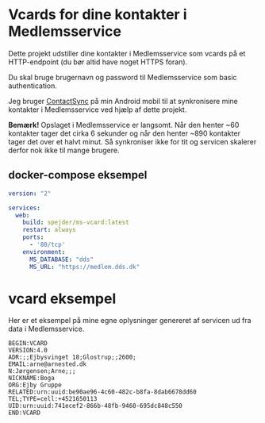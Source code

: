 # Vcards for dine kontakter i Medlemsservice

Dette projekt udstiller dine kontakter i Medlemsservice som vcards på
et HTTP-endpoint (du bør altid have noget HTTPS foran).

Du skal bruge brugernavn og password til Medlemsservice som basic
authentication.

Jeg bruger
[ContactSync](https://play.google.com/store/apps/details?id=com.vcard.android)
på min Android mobil til at synkronisere mine kontakter i
Medlemsservice ved hjælp af dette projekt.

**Bemærk!** Opslaget i Medlemsservice er langsomt. Når den henter ~60
kontakter tager det cirka 6 sekunder og når den henter ~890 kontakter
tager det over et halvt minut. Så synkroniser ikke for tit og servicen
skalerer derfor nok ikke til mange brugere.

## docker-compose eksempel

```yaml
version: "2"

services:
  web:
    build: spejder/ms-vcard:latest
    restart: always
    ports:
      - '80/tcp'
    environment:
      MS_DATABASE: "dds"
      MS_URL: "https://medlem.dds.dk"
```

# vcard eksempel

Her er et eksempel på mine egne oplysninger genereret af servicen ud
fra data i Medlemsservice.

```vcard
BEGIN:VCARD
VERSION:4.0
ADR:;;Ejbysvinget 18;Glostrup;;2600;
EMAIL:arne@arnested.dk
N:Jørgensen;Arne;;;
NICKNAME:Boga
ORG:Ejby Gruppe
RELATED:urn:uuid:be90ae96-4c60-482c-b8fa-8dab6678dd60
TEL;TYPE=cell:+4521650113
UID:urn:uuid:741ecef2-866b-48fb-9460-695dc848c550
END:VCARD
```
